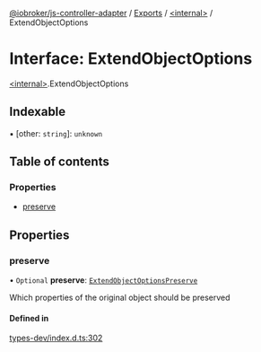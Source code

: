 [@iobroker/js-controller-adapter](../README.md) / [Exports](../modules.md) / [\<internal\>](../modules/internal_.md) / ExtendObjectOptions

# Interface: ExtendObjectOptions

[\<internal\>](../modules/internal_.md).ExtendObjectOptions

## Indexable

▪ [other: `string`]: `unknown`

## Table of contents

### Properties

- [preserve](internal_.ExtendObjectOptions.md#preserve)

## Properties

### preserve

• `Optional` **preserve**: [`ExtendObjectOptionsPreserve`](internal_.ExtendObjectOptionsPreserve.md)

Which properties of the original object should be preserved

#### Defined in

[types-dev/index.d.ts:302](https://github.com/ioBroker/ioBroker.js-controller/blob/1196b435/packages/types-dev/index.d.ts#L302)
